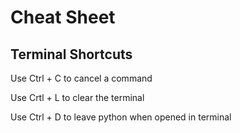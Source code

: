 # Cheat Sheet

## Terminal Shortcuts
Use Ctrl + C to cancel a command

Use Crtl + L to clear the terminal

Use Ctrl + D to leave python when opened in terminal